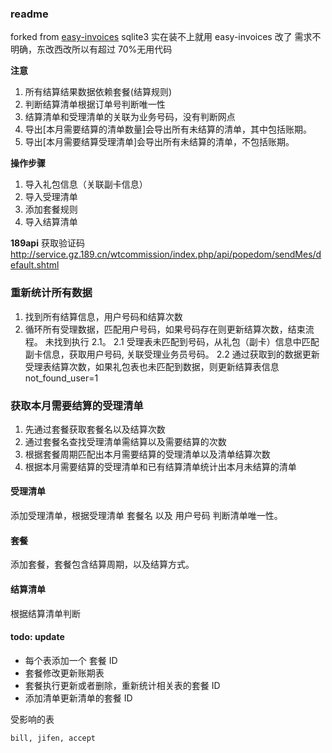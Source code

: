 ### readme

forked from [easy-invoices](https://github.com/CaanDoll/easy-invoices)
sqlite3 实在装不上就用 easy-invoices 改了
需求不明确，东改西改所以有超过 70%无用代码

**注意**

1. 所有结算结果数据依赖套餐(结算规则)
2. 判断结算清单根据订单号判断唯一性
3. 结算清单和受理清单的关联为业务号码，没有判断网点
4. 导出[本月需要结算的清单数量]会导出所有未结算的清单，其中包括账期。
5. 导出[本月需要结算受理清单]会导出所有未结算的清单，不包括账期。

**操作步骤**

1. 导入礼包信息（关联副卡信息）
2. 导入受理清单
3. 添加套餐规则
4. 导入结算清单

**189api**
获取验证码
http://service.gz.189.cn/wtcommission/index.php/api/popedom/sendMes/default.shtml

### 重新统计所有数据

1. 找到所有结算信息，用户号码和结算次数
2. 循环所有受理数据，匹配用户号码，如果号码存在则更新结算次数，结束流程。 未找到执行 2.1。
   2.1 受理表未匹配到号码，从礼包（副卡）信息中匹配副卡信息，获取用户号码, 关联受理业务员号码。
   2.2 通过获取到的数据更新受理表结算次数，如果礼包表也未匹配到数据，则更新结算表信息 not_found_user=1

### 获取本月需要结算的受理清单

1. 先通过套餐获取套餐名以及结算次数
2. 通过套餐名查找受理清单需结算以及需要结算的次数
3. 根据套餐周期匹配出本月需要结算的受理清单以及清单结算次数
4. 根据本月需要结算的受理清单和已有结算清单统计出本月未结算的清单

#### 受理清单

添加受理清单，根据受理清单 套餐名 以及 用户号码 判断清单唯一性。

#### 套餐

添加套餐，套餐包含结算周期，以及结算方式。

#### 结算清单

根据结算清单判断

#### todo: update

- 每个表添加一个 套餐 ID
- 套餐修改更新账期表
- 套餐执行更新或者删除，重新统计相关表的套餐 ID
- 添加清单更新清单的套餐 ID

受影响的表

```
bill, jifen, accept
```
